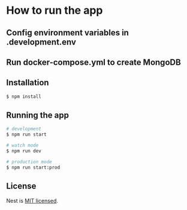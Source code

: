 # How to run the app
## Config environment variables in .development.env
## Run docker-compose.yml to create MongoDB 
## Installation

```bash
$ npm install
```

## Running the app

```bash
# development
$ npm run start

# watch mode
$ npm run dev

# production mode
$ npm run start:prod
```

## License

Nest is [MIT licensed](LICENSE).
